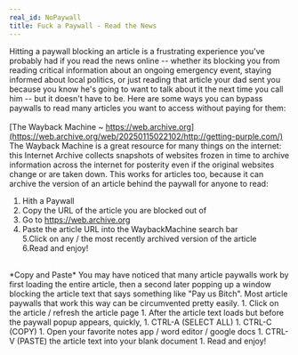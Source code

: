 ```yaml
---
real_id: NoPaywall
title: Fuck a Paywall - Read the News
---
```

Hitting a paywall blocking an article is a frustrating experience you've probably had if you read the news online -- whether its blocking you from reading critical information about an ongoing emergency event, staying informed about local politics, or just reading that article your dad sent you because you know he's going to want to talk about it the next time you call him -- but it doesn't have to be. Here are some ways you can bypass paywalls to read many articles you want to access without paying for them:  
<br>
[The Wayback Machine ~ https://web.archive.org](https://web.archive.org/web/20250115022102/http://getting-purple.com/)  
The Wayback Machine is a great resource for many things on the internet: this Internet Archive collects snapshots of websites frozen in time to archive information across the internet for posterity even if the original websites change or are taken down. This works for articles too, because it can archive the version of an article behind the paywall for anyone to read:  
1. Hith a Paywall  
2. Copy the URL of the article you are blocked out of  
3. Go to  https://web.archive.org  
4. Paste the article URL into the WaybackMachine search bar  
5.Click on any / the most recently archived version of the article  
6.Read and enjoy!  
<br>
*Copy and Paste*  
You may have noticed that many article paywalls work by first loading the entire article, then a second later popping up a window blocking the article text that says something like "Pay us Bitch". Most article paywalls that work this way can be circumvented pretty easily.  
1. Click on the article / refresh the article page  
1. After the article text loads but before the paywall popup appears, quickly, 
1. CTRL-A (SELECT ALL) 
1. CTRL-C (COPY)  
1. Open your favorite notes app / word editor / google docs  
1. CTRL-V (PASTE) the article text into your blank document  
1. Read and enjoy!  